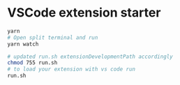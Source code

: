 # VSCode extension starter

```bash
yarn
# Open split terminal and run
yarn watch

# updated run.sh extensionDevelopmentPath accordingly
chmod 755 run.sh
# to load your extension with vs code run
run.sh

```
